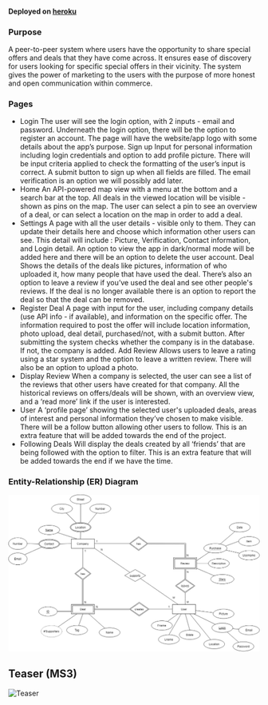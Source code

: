 #### Deployed on [heroku](www.deelee.herokuapp.com)

### Purpose

A peer-to-peer system where users have the opportunity to share special offers and deals that they have come across. It ensures ease of discovery for users looking for specific special offers in their vicinity. The system gives the power of marketing to the users with the purpose of more honest and open communication within commerce.

### Pages

* Login
The user will see the login option, with 2 inputs - email and password. Underneath the login option, there will be the option to register an account. The page will have the website/app logo with some details about the app’s purpose.
Sign up
Input for personal information including login credentials and option to add profile  picture. There will be input criteria applied to check the formatting of the user’s input is correct. A submit button to sign up when all fields are filled. The email verification is an option we will possibly add later.
* Home
An API-powered map view with a menu at the bottom and a search bar at the top. All deals in the viewed location will be visible - shown as pins on the map. The user can select a pin to see an overview of a deal, or can select a location on the map in order to add a deal.
* Settings
A page with all the user details - visible only to them. They can update their details here and choose which information other users can see. This detail will include : Picture, Verification, Contact information, and Login detail. An option to view the app in dark/normal mode will be added here and there will be an option to delete the user account.
Deal
Shows the details of the deals like pictures, information of who uploaded it, how many people that have used the deal. There’s also an option to leave a review if you’ve used the deal and see other people's reviews. If the deal is no longer available there is an option to report the deal so that the deal can be removed.
* Register Deal
A page with input for the user, including company details (use API info - if available), and information on the specific offer. The information required to post the offer will include location information, photo upload, deal detail, purchased/not, with a submit button. 
After submitting the system checks whether the company is in the database. If not, the company is added.
Add Review
Allows users to leave a rating using a star system and the option to leave a written review. There will also be an option to upload a photo.
* Display Review
When a company is selected, the user can see a list of the reviews that other users have created for that company. All the historical reviews on offers/deals will be shown, with an overview view, and a ‘read more’ link if the user is interested.
* User
A ‘profile page’ showing the selected user's uploaded deals, areas of interest and personal information they’ve chosen to make visible. There will be a follow button allowing other users to follow. This is an extra feature that will be added towards the end of the project.
* Following Deals
Will display the deals created by all ‘friends’ that are being followed with the option to filter. This is an extra feature that will be added towards the end if we have the time.


### Entity-Relationship (ER) Diagram

![ER Diagram](./images/er_diagram.png)

## Teaser (MS3)

![Teaser](./images/teaser.png)
